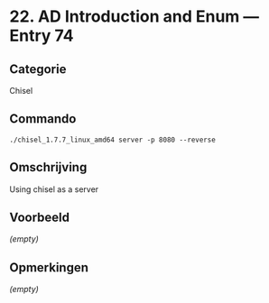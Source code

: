 # 22. AD Introduction and Enum — Entry 74

## Categorie

Chisel

## Commando

```
./chisel_1.7.7_linux_amd64 server -p 8080 --reverse
```

## Omschrijving

Using chisel as a server

## Voorbeeld

_(empty)_

## Opmerkingen

_(empty)_


